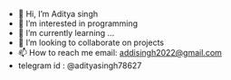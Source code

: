 - 👋 Hi, I’m Aditya singh
- 👀 I’m interested in programming
- 🌱 I’m currently learning ...
- 💞️ I’m looking to collaborate on projects
- 📫 How to reach me email: addisingh2022@gmail.com
- telegram id :  @adityasingh78627

<!---
addisingh2022/addisingh2022 is a ✨ special ✨ repository because its `README.md` (this file) appears on your GitHub profile.
You can click the Preview link to take a look at your changes.
--->
